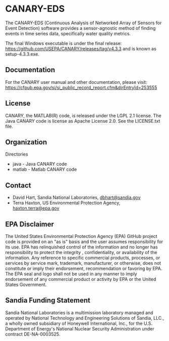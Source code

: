 # CANARY-EDS #
The CANARY-EDS (Continuous Analysis of Networked Array of Sensors for Event Detection) software provides a sensor-agnostic method of finding events in time series data, specifically water quality metrics.

The final Windows executable is under the final release: https://github.com/USEPA/CANARY/releases/tag/v4.3.3
and is known as setup-4.3.3.exe.

Documentation
------------

For the CANARY user manual and other documentation, please visit: https://cfpub.epa.gov/si/si_public_record_report.cfm&dirEntryId=253555

License
------------

CANARY, the MATLAB(R) code, is released under the LGPL 2.1 license. The Java CANARY code is license as Apache License 2.0. See the LICENSE.txt file.

Organization
------------

Directories
  * java - Java CANARY code
  * matlab - Matlab CANARY code
    
Contact
--------

   * David Hart, Sandia National Laboratories, dbhart@sandia.gov
   * Terra Haxton, US Environmental Protection Agency, haxton.terra@epa.gov

EPA Disclaimer
-----------------

The United States Environmental Protection Agency (EPA) GitHub project code is provided on an "as is" 
basis and the user assumes responsibility for its use. EPA has relinquished control of the information and 
no longer has responsibility to protect the integrity , confidentiality, or availability of the information. Any 
reference to specific commercial products, processes, or services by service mark, trademark, manufacturer, 
or otherwise, does not constitute or imply their endorsement, recommendation or favoring by EPA. The EPA 
seal and logo shall not be used in any manner to imply endorsement of any commercial product or activity 
by EPA or the United States Government.

Sandia Funding Statement
--------------------------------

Sandia National Laboratories is a multimission laboratory managed and operated by National Technology and 
Engineering Solutions of Sandia, LLC., a wholly owned subsidiary of Honeywell International, Inc., for the 
U.S. Department of Energy's National Nuclear Security Administration under contract DE-NA-0003525.
